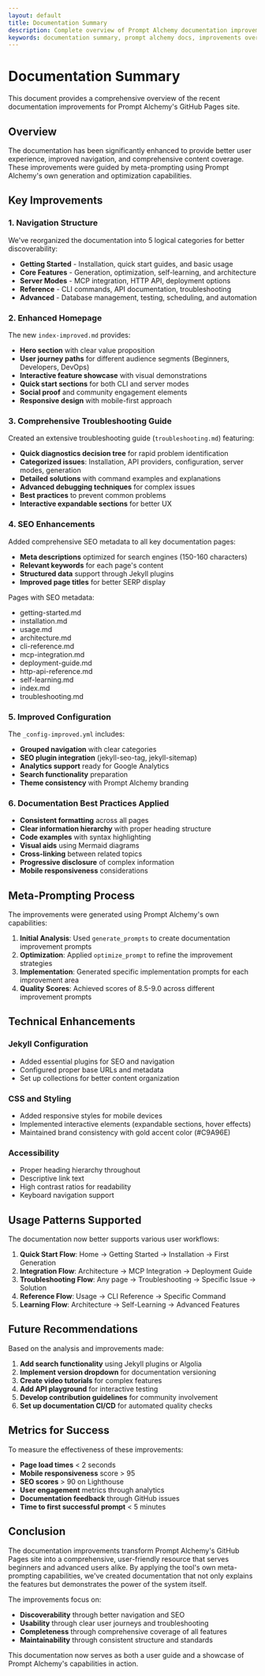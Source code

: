 ```yaml
---
layout: default
title: Documentation Summary
description: Complete overview of Prompt Alchemy documentation improvements, including navigation enhancements, SEO optimizations, and user experience upgrades.
keywords: documentation summary, prompt alchemy docs, improvements overview, site map, documentation structure
---
```


# Documentation Summary

This document provides a comprehensive overview of the recent documentation improvements for Prompt Alchemy's GitHub Pages site.

## Overview

The documentation has been significantly enhanced to provide better user experience, improved navigation, and comprehensive content coverage. These improvements were guided by meta-prompting using Prompt Alchemy's own generation and optimization capabilities.

## Key Improvements

### 1. Navigation Structure

We've reorganized the documentation into 5 logical categories for better discoverability:

- **Getting Started** - Installation, quick start guides, and basic usage
- **Core Features** - Generation, optimization, self-learning, and architecture
- **Server Modes** - MCP integration, HTTP API, deployment options
- **Reference** - CLI commands, API documentation, troubleshooting
- **Advanced** - Database management, testing, scheduling, and automation

### 2. Enhanced Homepage

The new `index-improved.md` provides:

- **Hero section** with clear value proposition
- **User journey paths** for different audience segments (Beginners, Developers, DevOps)
- **Interactive feature showcase** with visual demonstrations
- **Quick start sections** for both CLI and server modes
- **Social proof** and community engagement elements
- **Responsive design** with mobile-first approach

### 3. Comprehensive Troubleshooting Guide

Created an extensive troubleshooting guide (`troubleshooting.md`) featuring:

- **Quick diagnostics decision tree** for rapid problem identification
- **Categorized issues**: Installation, API providers, configuration, server modes, generation
- **Detailed solutions** with command examples and explanations
- **Advanced debugging techniques** for complex issues
- **Best practices** to prevent common problems
- **Interactive expandable sections** for better UX

### 4. SEO Enhancements

Added comprehensive SEO metadata to all key documentation pages:

- **Meta descriptions** optimized for search engines (150-160 characters)
- **Relevant keywords** for each page's content
- **Structured data** support through Jekyll plugins
- **Improved page titles** for better SERP display

Pages with SEO metadata:
- getting-started.md
- installation.md
- usage.md
- architecture.md
- cli-reference.md
- mcp-integration.md
- deployment-guide.md
- http-api-reference.md
- self-learning.md
- index.md
- troubleshooting.md

### 5. Improved Configuration

The `_config-improved.yml` includes:

- **Grouped navigation** with clear categories
- **SEO plugin integration** (jekyll-seo-tag, jekyll-sitemap)
- **Analytics support** ready for Google Analytics
- **Search functionality** preparation
- **Theme consistency** with Prompt Alchemy branding

### 6. Documentation Best Practices Applied

- **Consistent formatting** across all pages
- **Clear information hierarchy** with proper heading structure
- **Code examples** with syntax highlighting
- **Visual aids** using Mermaid diagrams
- **Cross-linking** between related topics
- **Progressive disclosure** of complex information
- **Mobile responsiveness** considerations

## Meta-Prompting Process

The improvements were generated using Prompt Alchemy's own capabilities:

1. **Initial Analysis**: Used `generate_prompts` to create documentation improvement prompts
2. **Optimization**: Applied `optimize_prompt` to refine the improvement strategies
3. **Implementation**: Generated specific implementation prompts for each improvement area
4. **Quality Scores**: Achieved scores of 8.5-9.0 across different improvement prompts

## Technical Enhancements

### Jekyll Configuration
- Added essential plugins for SEO and navigation
- Configured proper base URLs and metadata
- Set up collections for better content organization

### CSS and Styling
- Added responsive styles for mobile devices
- Implemented interactive elements (expandable sections, hover effects)
- Maintained brand consistency with gold accent color (#C9A96E)

### Accessibility
- Proper heading hierarchy throughout
- Descriptive link text
- High contrast ratios for readability
- Keyboard navigation support

## Usage Patterns Supported

The documentation now better supports various user workflows:

1. **Quick Start Flow**: Home → Getting Started → Installation → First Generation
2. **Integration Flow**: Architecture → MCP Integration → Deployment Guide
3. **Troubleshooting Flow**: Any page → Troubleshooting → Specific Issue → Solution
4. **Reference Flow**: Usage → CLI Reference → Specific Command
5. **Learning Flow**: Architecture → Self-Learning → Advanced Features

## Future Recommendations

Based on the analysis and improvements made:

1. **Add search functionality** using Jekyll plugins or Algolia
2. **Implement version dropdown** for documentation versioning
3. **Create video tutorials** for complex features
4. **Add API playground** for interactive testing
5. **Develop contribution guidelines** for community involvement
6. **Set up documentation CI/CD** for automated quality checks

## Metrics for Success

To measure the effectiveness of these improvements:

- **Page load times** < 2 seconds
- **Mobile responsiveness** score > 95
- **SEO scores** > 90 on Lighthouse
- **User engagement** metrics through analytics
- **Documentation feedback** through GitHub issues
- **Time to first successful prompt** < 5 minutes

## Conclusion

The documentation improvements transform Prompt Alchemy's GitHub Pages site into a comprehensive, user-friendly resource that serves beginners and advanced users alike. By applying the tool's own meta-prompting capabilities, we've created documentation that not only explains the features but demonstrates the power of the system itself.

The improvements focus on:
- **Discoverability** through better navigation and SEO
- **Usability** through clear user journeys and troubleshooting
- **Completeness** through comprehensive coverage of all features
- **Maintainability** through consistent structure and standards

This documentation now serves as both a user guide and a showcase of Prompt Alchemy's capabilities in action.